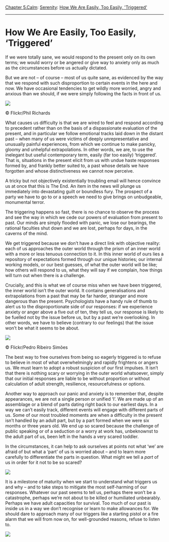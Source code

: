 [Chapter 5.Calm](https://www.theschooloflife.com/thebookoflife/category/calm/): [Serenity](https://www.theschooloflife.com/thebookoflife/category/calm/serenity/): [How We Are Easily, Too Easily, 'Triggered'](https://www.theschooloflife.com/thebookoflife/how-we-are-easily-triggered-and-why/)

* * *

# How We Are Easily, Too Easily, ‘Triggered’

If we were totally sane, we would respond to the present only on its own terms; we would worry or be angered or give way to anxiety only as much as the circumstances before us actually dictated.

But we are not – of course – most of us quite sane, as evidenced by the way that we respond with such disproportion to certain events in the here and now. We have occasional tendencies to get wildly more worried, angry and anxious than we should, if we were simply following the facts in front of us.

 ![](https://www.theschooloflife.com/thebookoflife/wp-content/uploads/2018/05/6887031163_149cf778a3_b.jpg)

© Flickr/Phil Richards

What causes us difficulty is that we are wired to feel and respond according to precedent rather than on the basis of a dispassionate evaluation of the present, and in particular we follow emotional tracks laid down in the distant past – when many of us were victims of deeply unrepresentative and unusually painful experiences, from which we continue to make panicky, gloomy and unhelpful extrapolations. In other words, we are, to use the inelegant but useful contemporary term, easily (far too easily) ‘triggered’. That is, situations in the present elicit from us with undue haste responses formed by, and frankly better suited to, a past whose details we have forgotten and whose distinctiveness we cannot now perceive.

A tricky but not objectively existentially troubling email will hence convince us at once that this is The End. An item in the news will plunge us immediately into devastating guilt or boundless fury. The prospect of a party we have to go to or a speech we need to give brings on unbudgeable, monumental terror.

The triggering happens so fast, there is no chance to observe the process and see the way in which we cede our powers of evaluation from present to past. Our minds are simply flooded with panic, we lose our bearings, the rational faculties shut down and we are lost, perhaps for days, in the caverns of the mind.

We get triggered because we don’t have a direct link with objective reality: each of us approaches the outer world through the prism of an inner world with a more or less tenuous connection to it. In this inner world of ours lies a repository of expectations formed through our unique histories; our internal working models, or our best guesses, of what the outer world will be like; how others will respond to us, what they will say if we complain, how things will turn out when there is a challenge.

Crucially, and this is what we of course miss when we have been triggered, the inner world isn’t the outer world. It contains generalisations and extrapolations from a past that may be far harder, stranger and more dangerous than the present. Psychologists have a handy rule of thumb to alert us to the disproportionate side of our responses: if we experience anxiety or anger above a five out of ten, they tell us, our response is likely to be fuelled not by the issue before us, but by a past we’re overlooking. In other words, we have to believe (contrary to our feelings) that the issue won’t be what it seems to be about.

 ![](https://www.theschooloflife.com/thebookoflife/wp-content/uploads/2018/05/27815277742_9d61663a6c_z.jpg)

© Flickr/Pedro Ribeiro Simões

The best way to free ourselves from being so eagerly triggered is to refuse to believe in most of what overwhelmingly and rapidly frightens or angers us. We must learn to adopt a robust suspicion of our first impulses. It isn’t that there is nothing scary or worrying in the outer world whatsoever, simply that our initial responses are liable to be without proportion or without calculation of adult strength, resilience, resourcefulness or options.

Another way to approach our panic and anxiety is to remember that, despite appearances, we are not a single person or unified ‘I’. We are made up of an assemblage or a blend of parts dating right back to our earliest days. In a way we can’t easily track, different events will engage with different parts of us. Some of our most troubled moments are when a difficulty in the present isn’t handled by an adult part, but by a part formed when we were six months or three years old. We end up so scared because the challenge of public speaking or of a seduction or a worry at work has, unbeknownst to the adult part of us, been left in the hands a very scared toddler.

In the circumstances, it can help to ask ourselves at points not what ‘we’ are afraid of but what a ‘part’ of us is worried about – and to learn more carefully to differentiate the parts in question. What might we tell a _part_ of us in order for it not to be so scared?

![](https://www.theschooloflife.com/thebookoflife/wp-content/uploads/2018/05/Georgia_OKeeffe_Red_Canna_1919_HMA.jpg)

It is a milestone of maturity when we start to understand what triggers us and why – and to take steps to mitigate the most self-harming of our responses. Whatever our past seems to tell us, perhaps there won’t be a catastrophe, perhaps we’re not about to be killed or humiliated unbearably. Perhaps we have adult capacities for survival. Too much of our past is inside us in a way we don’t recognise or learn to make allowances for. We should dare to approach many of our triggers like a starting pistol or a fire alarm that we will from now on, for well-grounded reasons, refuse to listen to.

[![](https://img.youtube.com/vi/-C_7OuhXh50/0.jpg)](https://www.youtube.com/embed/-C_7OuhXh50 '')
